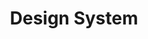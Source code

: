 ---
layout: redirect.njk
tags: level1
parent: de
key: designsystem_de
title: Design System
alternativetitle: Das Design System der SBB.
redirect: /de/design-system/getting-started/designing/
order: 4
---